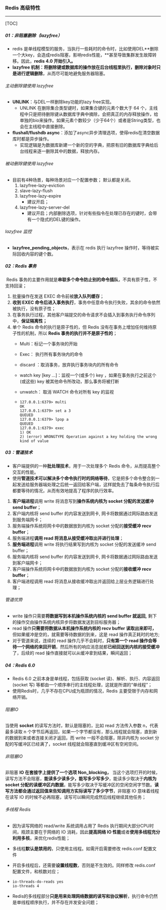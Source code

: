 ### Redis 高级特性

------

[TOC]

##### 01：非阻塞删除（lazyfree）

- redis 是单线程模型的服务，当执行一些耗时的命令时，比如使用DEL**删除一个大key，会造成redis阻塞，影响redis性能，**甚至导致集群发生故障转移。因此，**redis 4.0 开始引入。**
- **lazyfree 机制：**将删除键或数据库的操作放在**后台线程里执行，删除对象时只是进行逻辑删除**，从而尽可能地避免服务器阻塞。

###### 主动删除键使用 lazyfree

- **UNLINK**：与DEL一样删除key功能的lazy free实现。
  - UNLINK 在删除集合类型键时，如果集合键的元素个数大于 64 个，主线程中只是把待删除键从数据库字典中摘除，会把真正的内存释放操作，给单独的bio来操作。如果元素个数较少（少于64个）或者是String类型，也会在主线程中直接删除。
- **flushall/flushdb async**：添加了async异步清理选项，使得redis在清空数据库时都是异步操作。
  - 实现逻辑是为数据库新建一个新的空的字典，把原有旧的数据库字典给后台线程来逐一删除其中的数据，释放内存。

###### 被动删除键使用 lazyfree

- 目前有4种场景，每种场景对应一个配置参数； 默认都是关闭。
  1. lazyfree-lazy-eviction
  2. slave-lazy-flush
  3. lazyfree-lazy-expire
     - 建议开启；
  4. lazyfree-lazy-server-del
     - 建议开启；内部删除选项，针对有些指令在处理已存在的键时，会带有一个隐式的DEL键的操作。

###### lazyfree 监控

- **lazyfree_pending_objects**，表示在 redis 执行 lazyfree 操作时，等待被实际回收内容的键个数。

##### 02：Redis 事务

​	Redis 事务的主要作用就是**串联多个命令防止别的命令插队**，不具有原子性，不支持回滚；

1. 批量操作在发送 EXEC 命令前被**放入队列缓存**；
2. **收到 EXEC 命令后进入事务执行**，事务中任意命令执行失败，其余的命令依然被执行，没有原子性；
3. 在事务执行过程，其他客户端提交的命令请求不会插入到事务执行命令序列中，**保证隔离性；**
4. 单个 Redis 命令的执行是原子性的，但 Redis 没有在事务上增加任何维持原子性的机制，所以 **Redis 事务的执行并不是原子性的**； 
   - Multi：标记一个事务块的开始
   
   - Exec： 执行所有事务块内的命令
   
   - discard ：取消事务，放弃执行事务块内的所有命令
   
   - watch key [key ...]：监视一个(或多个) key ，如果在事务执行之前这个(或这些) key 被其他命令所改动，那么事务将被打断
   
   - unwatch： 取消 WATCH 命令对所有 key 的监视
   
   - ```shell
     127.0.0.1:6379> multi
     OK
     127.0.0.1:6379> set a 3
     QUEUED
     127.0.0.1:6379> lpop a
     QUEUED
     127.0.0.1:6379> exec
     1) OK
     2) (error) WRONGTYPE Operation against a key holding the wrong kind of value
     ```

##### 03：管道技术

- 客户端提供的一种**批处理技术**，用于一次处理多个 Redis 命令，从而提高整个交互的性能。
- 使用**管道技术可以解决多个命令执行时的网络等待**，它是把多个命令整合到一起发送给服务器端处理之后统一返回给客户端，这样就免去了每条命令执行后都要等待的情况，从而有效地提高了程序的执行效率。

1. **客户端进程**调⽤ write 将消息写到**操作系统内核为 socket 分配的发送缓冲 send buffer**；
2. 客户端内核将 send buffer 的内容发送到⽹卡, ⽹卡将数据通过⽹际路由发送到服务端⽹卡；
3. 服务端操作系统将⽹卡中的数据放到内核为 socket 分配的**接受缓冲 recv buffer**；
4. 服务端进程**调⽤ read 将消息从接受缓冲取出并进⾏处理**；
5. **服务端进程**调⽤ write 将执⾏结果写到内核为 socket 分配的发送缓冲 send buffer；
6. 服务端内核将 send buffer 的内容发送到⽹卡, ⽹卡将数据通过⽹际路由发送到客户端⽹卡；
7. 客户端操作系统将⽹卡中的数据放到内核为 socket 分配的**接收缓冲 recv buffer**；
8. 客户端进程调⽤ read 将消息从接收缓冲取出并返回给上层业务逻辑进⾏处理；

###### 管道优势

- write 操作只需要**将数据写到本机操作系统内核的 send buffer 就返回,** 剩下的操作交由操作系统内核异步将数据发送到⽬标服务器；
- read 操作**只需要将数据从本机操作系统内核的 recv buffer 读取出来即可，** 但如果缓冲是空的，就需要等待数据的到来，这是 read 操作真正耗时的地⽅;
- 对于管道来说，连续的 read 操作⼏乎不会耗时，**只有第⼀个 read 操作会等待⼀个⽹络的来回开销**，然后所有的响应消息就都**已经回送到内核的接受缓冲**了，后续的 read 操作直接就可以从缓冲拿到结果，瞬间返回；

##### 04：Redis 6.0

- Redis 6.0 之前本身是单线程，包括获取 (socket 读)、解析、执行、内容返回 (socket 写) 等都由一个顺序串行的主线程处理，这就是所谓的“单线程”；
- 使用Redis时，几乎不存在CPU成为瓶颈的情况，Redis 主要受限于内存和网络开销。

###### 阻塞IO

当使⽤ **socket** 的读写⽅法时，默认是阻塞的，⽐如 read ⽅法传⼊参数 n，代表最多读取 n 个字节后再返回，如果⼀个字节都没有，那么线程就会阻塞，直到新的数据到来或者连接关闭才返回，⽽ write ⼀般不会阻塞，除⾮内核为 socket 分配的写缓冲区已经满了，socket 线程就会阻塞直到缓冲区有空闲空间。

###### 非阻塞IO

⾮阻塞 **IO 在套接字上提供了⼀个选项 Non_blocking，** 当这个选项打开的时候，读写⽅法不会阻塞，**能读多少读多少，能写多少写多少**，能读多少取决于**内核为 socket 分配的读缓冲区内数据**，能写多少取决于写缓冲区的空闲空闲字节数。**读写⽅法都会通过返回值来告知调⽤⽅实际读写了多少字节**，⾮阻塞 IO 意味着线程在读写 IO 的时候不必再阻塞，读写可以瞬间完成然后线程继续其他任务；

###### 多线程 Redis

- 因为读写网络的 read/write 系统调用占用了 Redis 执行期间大部分CPU时间，瓶颈主要在于网络的 IO 消耗，因此**提高网络 IO 性能**或者**使用多线程充分利用多核**，来优化redis性能；

- 多线程**默认是禁用的**，只使用主线程。如需开启需要修改 redis.conf 配置文件

- 开启多线程后，还需要**设置线程数**，否则是不生效的。同样修改 redis.conf 配置文件，和核数对应；

- ```sh
  io-threads-do-reads yes
  io-threads 4
  ```

- Redis的多线程部分**只是用来处理网络数据的读写和协议解析**，执行命令仍然是单线程顺序执行，并不存在并发安全问题；

